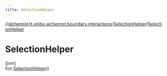 ```yaml
---
title: SelectionHelper
---
```

//[alchemist](../../../index.html)/[it.unibo.alchemist.boundary.interactions](../index.html)/[SelectionHelper](index.html)/[SelectionHelper](-selection-helper.html)



# SelectionHelper



[jvm]\
fun [SelectionHelper](-selection-helper.html)()




